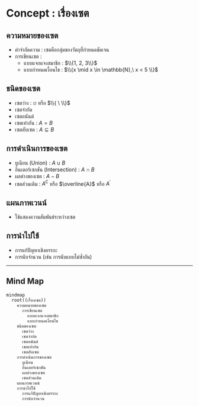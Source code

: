 # Concept : เรื่องเซต

## ความหมายของเซต
- คำจำกัดความ : เซตคือกลุ่มของวัตถุที่กำหนดชัดเจน
- การเขียนเซต :
  - แบบแจกแจงสมาชิก : $\\{1, 2, 3\\}$
  - แบบกำหนดเงื่อนไข : $\\{x \mid x \in \mathbb{N},\ x < 5 \\}$

## ชนิดของเซต
- เซตว่าง : $\varnothing$ หรือ $\\{ \ \\}$
- เซตจำกัด
- เซตอนันต์
- เซตเท่ากัน : $A = B$
- เซตสับเซต : $A \subseteq B$

## การดำเนินการของเซต
- ยูเนียน (Union) : $A \cup B$
- อินเตอร์เซกชัน (Intersection) : $A \cap B$
- ผลต่างของเซต : $A - B$
- เซตส่วนเติม : $A^{\complement}$ หรือ $\overline{A}$ หรือ $A^{\prime}$

## แผนภาพเวนน์
- ใช้แสดงความสัมพันธ์ระหว่างเซต

## การนำไปใช้
- การแก้ปัญหาเชิงตรรกะ
- การนับจำนวน (เช่น การนับแบบไม่ซ้ำกัน)

---

## Mind Map

```mermaid
mindmap
  root((เรื่องเซต))
    ความหมายของเซต
      การเขียนเซต
        แบบแจกแจงสมาชิก
        แบบกำหนดเงื่อนไข
    ชนิดของเซต
      เซตว่าง
      เซตจำกัด
      เซตอนันต์
      เซตเท่ากัน
      เซตสับเซต
    การดำเนินการของเซต
      ยูเนียน
      อินเตอร์เซกชัน
      ผลต่างของเซต
      เซตส่วนเติม
    แผนภาพเวนน์
    การนำไปใช้
      การแก้ปัญหาเชิงตรรกะ
      การนับจำนวน
```
